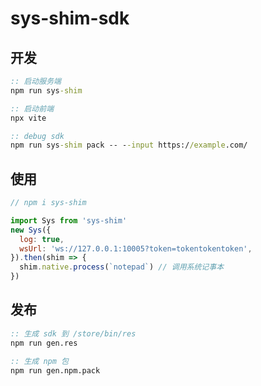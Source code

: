 # sys-shim-sdk

## 开发

```bat
:: 启动服务端
npm run sys-shim

:: 启动前端
npx vite

:: debug sdk
npm run sys-shim pack -- --input https://example.com/
```

## 使用

``` js
// npm i sys-shim

import Sys from 'sys-shim'
new Sys({
  log: true,
  wsUrl: 'ws://127.0.0.1:10005?token=tokentokentoken',
}).then(shim => {
  shim.native.process(`notepad`) // 调用系统记事本
})
```

## 发布

``` bat
:: 生成 sdk 到 /store/bin/res
npm run gen.res

:: 生成 npm 包
npm run gen.npm.pack
```
